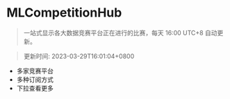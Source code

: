 # MLCompetitionHub

> 一站式显示各大数据竞赛平台正在进行的比赛，每天 16:00 UTC+8 自动更新。
  
> 更新时间: 2023-03-29T16:01:04+0800 

* 多家竞赛平台
* 多种订阅方式
* 下拉查看更多